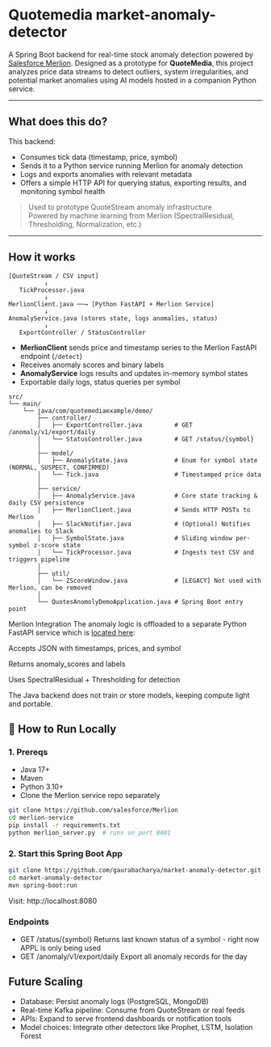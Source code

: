 # Quotemedia market-anomaly-detector

A Spring Boot backend for real-time stock anomaly detection powered by [Salesforce Merlion](https://github.com/salesforce/Merlion). Designed as a prototype for **QuoteMedia**, this project analyzes price data streams to detect outliers, system irregularities, and potential market anomalies using AI models hosted in a companion Python service.

---

## What does this do?

This backend:

- Consumes tick data (timestamp, price, symbol)
- Sends it to a Python service running Merlion for anomaly detection
- Logs and exports anomalies with relevant metadata
- Offers a simple HTTP API for querying status, exporting results, and monitoring symbol health

> Used to prototype QuoteStream anomaly infrastructure  
> Powered by machine learning from Merlion (SpectralResidual, Thresholding, Normalization, etc.)

---

## How it works
```text
[QuoteStream / CSV input]
          ↓
   TickProcessor.java
          ↓
MerlionClient.java ──→ [Python FastAPI + Merlion Service]
          ↓
AnomalyService.java (stores state, logs anomalies, status)
          ↓
   ExportController / StatusController
```

- **MerlionClient** sends price and timestamp series to the Merlion FastAPI endpoint (`/detect`)
- Receives anomaly scores and binary labels
- **AnomalyService** logs results and updates in-memory symbol states
- Exportable daily logs, status queries per symbol

```text
src/
└── main/
    └── java/com/quotemediaexample/demo/
        ├── controller/
        │   ├── ExportController.java         # GET /anomaly/v1/export/daily
        │   └── StatusController.java         # GET /status/{symbol}
        │
        ├── model/
        │   ├── AnomalyState.java             # Enum for symbol state (NORMAL, SUSPECT, CONFIRMED)
        │   └── Tick.java                     # Timestamped price data
        │
        ├── service/
        │   ├── AnomalyService.java           # Core state tracking & daily CSV persistence
        │   ├── MerlionClient.java            # Sends HTTP POSTs to Merlion
        │   ├── SlackNotifier.java            # (Optional) Notifies anomalies to Slack
        │   ├── SymbolState.java              # Sliding window per-symbol z-score state
        │   └── TickProcessor.java            # Ingests test CSV and triggers pipeline
        │
        ├── util/
        │   └── ZScoreWindow.java             # [LEGACY] Not used with Merlion, can be removed
        │
        └── QuotesAnomolyDemoApplication.java # Spring Boot entry point
```

Merlion Integration
The anomaly logic is offloaded to a separate Python FastAPI service which is [located here]():

Accepts JSON with timestamps, prices, and symbol

Returns anomaly_scores and labels

Uses SpectralResidual + Thresholding for detection

The Java backend does not train or store models, keeping compute light and portable.

## 🧪 How to Run Locally

### 1. Prereqs

- Java 17+
- Maven
- Python 3.10+
- Clone the Merlion service repo separately

```bash
git clone https://github.com/salesforce/Merlion
cd merlion-service
pip install -r requirements.txt
python merlion_server.py  # runs on port 8001
```
### 2. Start this Spring Boot App
```bash
git clone https://github.com/gaurabacharya/market-anomaly-detector.git
cd market-anomaly-detector
mvn spring-boot:run
```
Visit: http://localhost:8080

### Endpoints
- GET	/status/{symbol}	Returns last known status of a symbol - right now APPL is only being used
- GET	/anomaly/v1/export/daily	Export all anomaly records for the day

## Future Scaling
- Database: Persist anomaly logs (PostgreSQL, MongoDB)
- Real-time Kafka pipeline: Consume from QuoteStream or real feeds
- APIs: Expand to serve frontend dashboards or notification tools
- Model choices: Integrate other detectors like Prophet, LSTM, Isolation Forest
